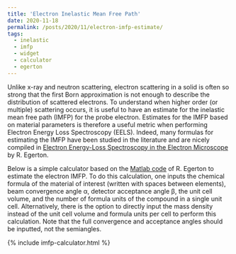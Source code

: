 ```yaml
---
title: 'Electron Inelastic Mean Free Path'
date: 2020-11-18
permalink: /posts/2020/11/electron-imfp-estimate/
tags:
  - inelastic
  - imfp
  - widget
  - calculator
  - egerton
---
```


Unlike x-ray and neutron scattering, electron scattering in a solid is often so strong that the first Born approximation is not enough to describe the distribution of scattered electrons. To understand when higher order (or multiple) scattering occurs, it is useful to have an estimate for the inelastic mean free path (IMFP) for the probe electron. Estimates for the IMFP based on material parameters is therefore a useful metric when performing Electron Energy Loss Spectroscopy (EELS). Indeed, many formulas for estimating the IMFP have been studied in the literature and are nicely compiled in [Electron Energy-Loss Spectroscopy in the Electron Microscope](https://link.springer.com/book/10.1007/978-1-4419-9583-4) by R. Egerton.

Below is a simple calculator based on the [Matlab code](https://sites.google.com/site/temsemeels/home/matlab-programs-from-eels-in-the-electron-microscope-3rd-edition) of R. Egerton to estimate the electron IMFP. To do this calculation, one inputs the chemical formula of the material of interest (written with spaces between elements), beam convergence angle α, detector acceptance angle β, the unit cell volume, and the number of formula units of the compound in a single unit cell. Alternatively, there is the option to directly input the mass density instead of the unit cell volume and formula units per cell to perform this calculation. Note that the full convergence and acceptance angles should be inputted, not the semiangles.



{% include imfp-calculator.html %}